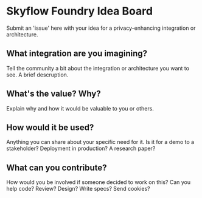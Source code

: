 # Skyflow Foundry Idea Board
Submit an 'issue' here with your idea for a privacy-enhancing integration or architecture.

## What integration are you imagining?
Tell the community a bit about the integration or architecture you want to see. A brief descruption.

## What's the value? Why?
Explain why and how it would be valuable to you or others.

## How would it be used?
Anything you can share about your specific need for it. Is it for a demo to a stakeholder? Deployment in production? A research paper?

## What can you contribute?
How would you be involved if someone decided to work on this? Can you help code? Review? Design? Write specs? Send cookies?
